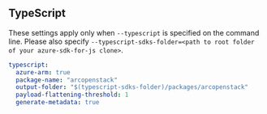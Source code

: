 ## TypeScript

These settings apply only when `--typescript` is specified on the command line.
Please also specify `--typescript-sdks-folder=<path to root folder of your azure-sdk-for-js clone>`.

```yaml $(typescript)
typescript:
  azure-arm: true
  package-name: "arcopenstack"
  output-folder: "$(typescript-sdks-folder)/packages/arcopenstack"
  payload-flattening-threshold: 1
  generate-metadata: true
```
